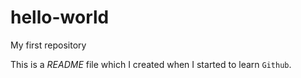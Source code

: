 # hello-world
My first repository

This is a *README* file which I created when I started to learn `Github`.
